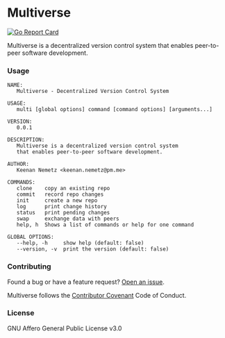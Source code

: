 # Multiverse

[![Go Report Card](https://goreportcard.com/badge/github.com/multiverse-vcs/go-multiverse)](https://goreportcard.com/report/github.com/multiverse-vcs/go-multiverse)

Multiverse is a decentralized version control system that enables peer-to-peer software development.

### Usage

```
NAME:
   Multiverse - Decentralized Version Control System

USAGE:
   multi [global options] command [command options] [arguments...]

VERSION:
   0.0.1

DESCRIPTION:
   Multiverse is a decentralized version control system
   that enables peer-to-peer software development.

AUTHOR:
   Keenan Nemetz <keenan.nemetz@pm.me>

COMMANDS:
   clone    copy an existing repo
   commit   record repo changes
   init     create a new repo
   log      print change history
   status   print pending changes
   swap     exchange data with peers
   help, h  Shows a list of commands or help for one command

GLOBAL OPTIONS:
   --help, -h     show help (default: false)
   --version, -v  print the version (default: false)
```

### Contributing

Found a bug or have a feature request? [Open an issue](https://github.com/multiverse-vcs/go-multiverse/issues/new).

Multiverse follows the [Contributor Covenant](https://contributor-covenant.org/version/2/0/code_of_conduct/) Code of Conduct.

### License

GNU Affero General Public License v3.0